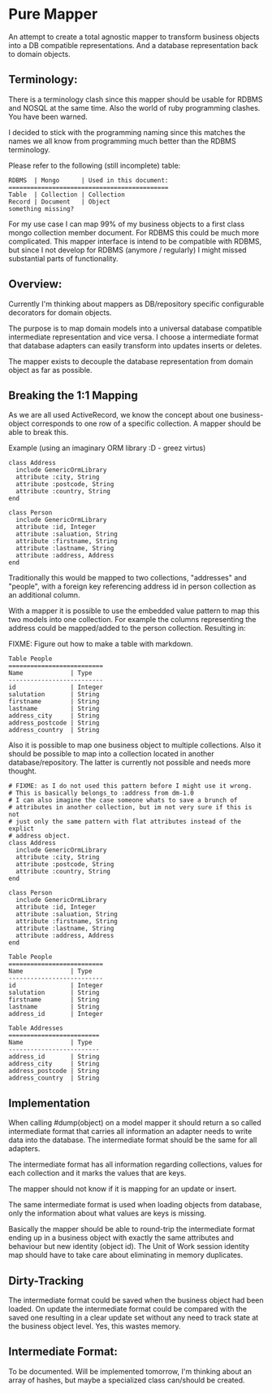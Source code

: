 Pure Mapper
===========

An attempt to create a total agnostic mapper to transform business objects
into a DB compatible representations. And a database representation back to 
domain objects.

Terminology:
------------

There is a terminology clash since this mapper should be usable for 
RDBMS and NOSQL at the same time. Also the world of ruby programming 
clashes. You have been warned.

I decided to stick with the programming naming since this matches the names 
we all know from programming much better than the RDBMS terminology. 

Please refer to the following (still incomplete) table:

    RDBMS  | Mongo      | Used in this document:
    ============================================
    Table  | Collection | Collection
    Record | Document   | Object
    something missing?

For my use case I can map 99% of my business objects to a first class mongo
collection member document. For RDBMS this could be much more complicated. 
This mapper interface is intend to be compatible with RDBMS, but since I 
not develop for RDBMS (anymore / regularly) I might missed substantial parts
of functionality.

Overview:
---------

Currently I'm thinking about mappers as DB/repository specific configurable 
decorators for domain objects.

The purpose is to map domain models into a universal database compatible 
intermediate representation and vice versa. I choose a intermediate format that
database adapters can easily transform into updates inserts or deletes.

The mapper exists to decouple the database representation from domain object 
as far as possible.

Breaking the 1:1 Mapping
------------------------

As we are all used ActiveRecord, we know the concept about one business-object 
corresponds to one row of a specific collection. A mapper should be able to 
break this.

Example (using an imaginary ORM library :D - greez virtus)

    class Address
      include GenericOrmLibrary
      attribute :city, String
      attribute :postcode, String
      attribute :country, String
    end

    class Person
      include GenericOrmLibrary
      attribute :id, Integer
      attribute :saluation, String
      attribute :firstname, String
      attribute :lastname, String
      attribute :address, Address
    end
    

Traditionally this would be mapped to two collections, "addresses" and "people",
with a foreign key referencing address id in person collection as an additional
column.

With a mapper it is possible to use the embedded value pattern to map this two 
models into one collection. For example the columns representing the address 
could be mapped/added to the person collection. Resulting in:

FIXME: Figure out how to make a table with markdown.

    Table People     
    ==========================
    Name             | Type
    --------------------------
    id               | Integer
    salutation       | String
    firstname        | String
    lastname         | String
    address_city     | String
    address_postcode | String
    address_country  | String


Also it is possible to map one business object to multiple collections. Also it
should be possible to map into a collection located in another 
database/repository. The latter is currently not possible and needs more 
thought. 

    # FIXME: as I do not used this pattern before I might use it wrong.
    # This is basically belongs_to :address from dm-1.0
    # I can also imagine the case someone whats to save a brunch of 
    # attributes in another collection, but im not very sure if this is not 
    # just only the same pattern with flat attributes instead of the explict 
    # address object.
    class Address
      include GenericOrmLibrary
      attribute :city, String
      attribute :postcode, String
      attribute :country, String
    end

    class Person
      include GenericOrmLibrary
      attribute :id, Integer
      attribute :saluation, String
      attribute :firstname, String
      attribute :lastname, String
      attribute :address, Address
    end

    Table People     
    ==========================
    Name             | Type
    --------------------------
    id               | Integer
    salutation       | String
    firstname        | String
    lastname         | String
    address_id       | Integer

    Table Addresses
    =========================
    Name             | Type
    -------------------------
    address_id       | String
    address_city     | String
    address_postcode | String
    address_country  | String

Implementation
--------------

When calling #dump(object) on a model mapper it should return a so called
intermediate format that carries all information an adapter needs to write data 
into the database. The intermediate format should be the same for all adapters.

The intermediate format has all information regarding collections, values 
for each collection and it marks the values that are keys.

The mapper should not know if it is mapping for an update or insert. 

The same intermediate format is used when loading objects from database, only 
the information about what values are keys is missing. 

Basically the mapper should be able to round-trip the intermediate format ending
up in a business object with exactly the same attributes and behaviour but new 
identity (object id). The Unit of Work session identity map should have to take
care about eliminating in memory duplicates.

Dirty-Tracking
--------------

The intermediate format could be saved when the business object had been loaded.
On update the intermediate format could be compared with the saved one 
resulting in a clear update set without any need to track state at the business 
object level. Yes, this wastes memory. 

Intermediate Format:
--------------------

To be documented. Will be implemented tomorrow, I'm thinking about an array of 
hashes, but maybe a specialized class can/should be created.
